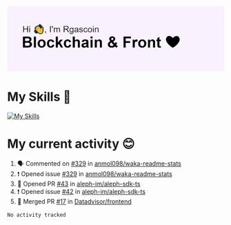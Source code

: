 <!--
**Rgascoin/Rgascoin** is a ✨ _special_ ✨ repository because its `README.md` (this file) appears on your GitHub profile.
-->

![image info](./header.png)


# My Skills 🌟

[![My Skills](https://skillicons.dev/icons?i=solidity,nextjs,tailwind,react,nodejs,ts,docker,jest,py,postgres,git,bash,cpp)](https://skillicons.dev)


# My current activity 😊

<!--START_SECTION:activity-->
1. 🗣 Commented on [#329](https://github.com/anmol098/waka-readme-stats/issues/329) in [anmol098/waka-readme-stats](https://github.com/anmol098/waka-readme-stats)
2. ❗️ Opened issue [#329](https://github.com/anmol098/waka-readme-stats/issues/329) in [anmol098/waka-readme-stats](https://github.com/anmol098/waka-readme-stats)
3. 💪 Opened PR [#43](https://github.com/aleph-im/aleph-sdk-ts/pull/43) in [aleph-im/aleph-sdk-ts](https://github.com/aleph-im/aleph-sdk-ts)
4. ❗️ Opened issue [#42](https://github.com/aleph-im/aleph-sdk-ts/issues/42) in [aleph-im/aleph-sdk-ts](https://github.com/aleph-im/aleph-sdk-ts)
5. 🎉 Merged PR [#17](https://github.com/Datadvisor/frontend/pull/17) in [Datadvisor/frontend](https://github.com/Datadvisor/frontend)
<!--END_SECTION:activity-->

<!--START_SECTION:waka-->

```text
No activity tracked
```

<!--END_SECTION:waka-->

